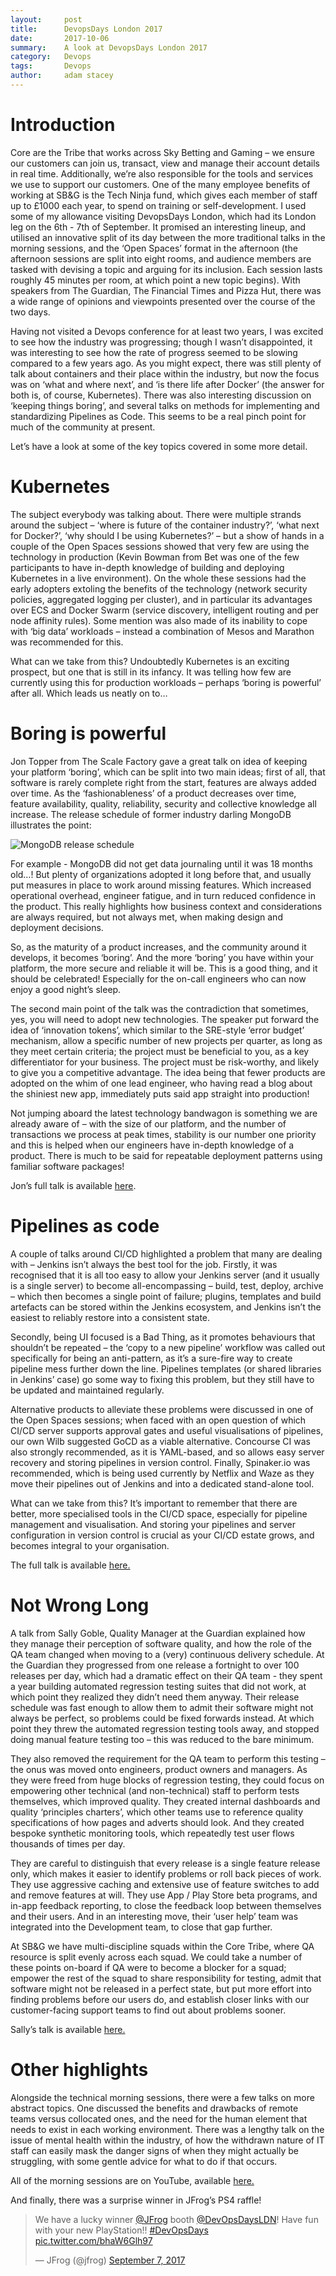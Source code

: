 ```yaml
---
layout:     post
title:      DevopsDays London 2017
date:       2017-10-06
summary:    A look at DevopsDays London 2017
category:   Devops
tags:       Devops
author:     adam stacey 
---
```

Introduction
============

Core are the Tribe that works across Sky Betting and Gaming – we ensure
our customers can join us, transact, view and manage their account
details in real time. Additionally, we’re also responsible for the tools
and services we use to support our customers. One of the many employee
benefits of working at SB&G is the Tech Ninja fund, which gives each
member of staff up to £1000 each year, to spend on training or
self-development. I used some of my allowance visiting DevopsDays
London, which had its London leg on the 6th - 7th of September. It
promised an interesting lineup, and utilised an innovative split of its
day between the more traditional talks in the morning sessions, and the
‘Open Spaces’ format in the afternoon (the afternoon sessions are split
into eight rooms, and audience members are tasked with devising a topic
and arguing for its inclusion. Each session lasts roughly 45 minutes per
room, at which point a new topic begins). With speakers from The
Guardian, The Financial Times and Pizza Hut, there was a wide range of
opinions and viewpoints presented over the course of the two days.

Having not visited a Devops conference for at least two years, I was
excited to see how the industry was progressing; though I wasn’t
disappointed, it was interesting to see how the rate of progress seemed
to be slowing compared to a few years ago. As you might expect,
there was still plenty of talk about containers and their place within
the industry, but now the focus was on ‘what and where next’, and ‘is
there life after Docker’ (the answer for both is, of course,
Kubernetes). There was also interesting discussion on ‘keeping things
boring’, and several talks on methods for implementing and standardizing
Pipelines as Code. This seems to be a real pinch point for much of the
community at present.

Let’s have a look at some of the key topics covered in some more detail.

Kubernetes
==========

The subject everybody was talking about. There were multiple strands
around the subject – ‘where is future of the container industry?’, ‘what
next for Docker?’, ‘why should I be using Kubernetes?’ – but a show of
hands in a couple of the Open Spaces sessions showed that very few are
using the technology in production (Kevin Bowman from Bet was one of the
few participants to have in-depth knowledge of building and deploying
Kubernetes in a live environment). On the whole these sessions had the
early adopters extoling the benefits of the technology (network security
policies, aggregated logging per cluster), and in particular its
advantages over ECS and Docker Swarm (service discovery, intelligent
routing and per node affinity rules). Some mention was also made of its
inability to cope with ‘big data’ workloads – instead a combination of
Mesos and Marathon was recommended for this.

What can we take from this? Undoubtedly Kubernetes is an exciting
prospect, but one that is still in its infancy. It was telling how few
are currently using this for production workloads – perhaps ‘boring is
powerful’ after all. Which leads us neatly on to…

Boring is powerful
==================

Jon Topper from The Scale Factory gave a great talk on idea of keeping
your platform ‘boring’, which can be split into two main ideas; first of
all, that software is rarely complete right from the start, features are
always added over time. As the ‘fashionableness’ of a product decreases
over time, feature availability, quality, reliability, security and
collective knowledge all increase. The release schedule of former
industry darling MongoDB illustrates the point:

![MongoDB release schedule](/images/MongoDB_release_schedule.png)

For example - MongoDB did not get data journaling until it was 18 months
old…! But plenty of organizations adopted it long before that, and
usually put measures in place to work around missing features. Which
increased operational overhead, engineer fatigue, and in turn reduced
confidence in the product. This really highlights how business context
and considerations are always required, but not always met, when making
design and deployment decisions.

So, as the maturity of a product increases, and the community around it
develops, it becomes ‘boring’. And the more ‘boring’ you have within
your platform, the more secure and reliable it will be. This is a good
thing, and it should be celebrated! Especially for the on-call engineers
who can now enjoy a good night’s sleep.

The second main point of the talk was the contradiction that sometimes,
yes, you will need to adopt new technologies. The speaker put forward
the idea of ‘innovation tokens’, which similar to the SRE-style ‘error
budget’ mechanism, allow a specific number of new projects per quarter,
as long as they meet certain criteria; the project must be beneficial to
you, as a key differentiator for your business. The project must be
risk-worthy, and likely to give you a competitive advantage. The idea
being that fewer products are adopted on the whim of one lead engineer,
who having read a blog about the shiniest new app, immediately puts said
app straight into production!

Not jumping aboard the latest technology bandwagon is something we are
already aware of – with the size of our platform, and the number of
transactions we process at peak times, stability is our number one
priority and this is helped when our engineers have in-depth knowledge
of a product. There is much to be said for repeatable deployment
patterns using familiar software packages!

Jon’s full talk is available
[here](https://www.youtube.com/watch?v=90EUfSpk96M&index=12&list=PLuEbc43fHqLhrfE7IOt9z3bcmofPhwu7H).

Pipelines as code
=================

A couple of talks around CI/CD highlighted a problem that many are
dealing with – Jenkins isn’t always the best tool for the job. Firstly,
it was recognised that it is all too easy to allow your Jenkins server
(and it usually is a single server) to become all-encompassing – build,
test, deploy, archive – which then becomes a single point of failure;
plugins, templates and build artefacts can be stored within the Jenkins
ecosystem, and Jenkins isn’t the easiest to reliably restore into a
consistent state.

Secondly, being UI focused is a Bad Thing, as it promotes behaviours
that shouldn’t be repeated – the ‘copy to a new pipeline’ workflow was
called out specifically for being an anti-pattern, as it’s a sure-fire
way to create pipeline mess further down the line. Pipelines templates
(or shared libraries in Jenkins’ case) go some way to fixing this
problem, but they still have to be updated and maintained regularly.

Alternative products to alleviate these problems were discussed in one
of the Open Spaces sessions; when faced with an open question of which
CI/CD server supports approval gates and useful visualisations of
pipelines, our own Wilb suggested GoCD as a viable alternative.
Concourse CI was also strongly recommended, as it is YAML-based, and so
allows easy server recovery and storing pipelines in version control.
Finally, Spinaker.io was recommended, which is being used currently by
Netflix and Waze as they move their pipelines out of Jenkins and into a
dedicated stand-alone tool.

What can we take from this? It’s important to remember that there are
better, more specialised tools in the CI/CD space, especially for
pipeline management and visualisation. And storing your pipelines and
server configuration in version control is crucial as your CI/CD estate
grows, and becomes integral to your organisation.

The full talk is available
[here.](https://www.youtube.com/watch?v=90EUfSpk96M&index=12&list=PLuEbc43fHqLhrfE7IOt9z3bcmofPhwu7H)

Not Wrong Long
==============

A talk from Sally Goble, Quality Manager at the Guardian explained how
they manage their perception of software quality, and how the role of
the QA team changed when moving to a (very) continuous delivery
schedule. At the Guardian they progressed from one release a fortnight
to over 100 releases per day, which had a dramatic effect on their QA
team - they spent a year building automated regression testing suites
that did not work, at which point they realized they didn’t need them
anyway. Their release schedule was fast enough to allow them to admit
their software might not always be perfect, so problems could be fixed
forwards instead. At which point they threw the automated regression
testing tools away, and stopped doing manual feature testing too – this
was reduced to the bare minimum.

They also removed the requirement for the QA team to perform this
testing – the onus was moved onto engineers, product owners and
managers. As they were freed from huge blocks of regression testing,
they could focus on empowering other technical (and non-technical) staff
to perform tests themselves, which improved quality. They created
internal dashboards and quality ‘principles charters’, which other teams
use to reference quality specifications of how pages and adverts should
look. And they created bespoke synthetic monitoring tools, which
repeatedly test user flows thousands of times per day.

They are careful to distinguish that every release is a single feature
release only, which makes it easier to identify problems or roll back
pieces of work. They use aggressive caching and extensive use of feature
switches to add and remove features at will. They use App / Play Store
beta programs, and in-app feedback reporting, to close the feedback loop
between themselves and their users. And in an interesting move, their
‘user help’ team was integrated into the Development team, to close that
gap further.

At SB&G we have multi-discipline squads within the Core Tribe, where QA
resource is split evenly across each squad. We could take a number of
these points on-board if QA were to become a blocker for a squad;
empower the rest of the squad to share responsibility for testing, admit
that software might not be released in a perfect state, but put more
effort into finding problems before our users do, and establish closer
links with our customer-facing support teams to find out about problems
sooner.

Sally’s talk is available
[here.](https://www.youtube.com/watch?v=RY1dLbfm5_Y&list=PLuEbc43fHqLhrfE7IOt9z3bcmofPhwu7H&index=3)

Other highlights
================

Alongside the technical morning sessions, there were a few talks on more
abstract topics. One discussed the benefits and drawbacks of remote
teams versus collocated ones, and the need for the human element that
needs to exist in each working environment. There was a lengthy talk on
the issue of mental health within the industry, of how the withdrawn
nature of IT staff can easily mask the danger signs of when they might
actually be struggling, with some gentle advice for what to do if that
occurs.

All of the morning sessions are on YouTube, available
[here.](https://www.youtube.com/playlist?list=PLuEbc43fHqLhrfE7IOt9z3bcmofPhwu7H)

And finally, there was a surprise winner in JFrog’s PS4 raffle!

<blockquote class="twitter-tweet" data-lang="en"><p lang="en" dir="ltr">We have a lucky winner <a href="https://twitter.com/jfrog?ref_src=twsrc%5Etfw">@JFrog</a> booth <a href="https://twitter.com/DevOpsDaysLDN?ref_src=twsrc%5Etfw">@DevOpsDaysLDN</a>! Have fun with your new PlayStation!! <a href="https://twitter.com/hashtag/DevOpsDays?src=hash&amp;ref_src=twsrc%5Etfw">#DevOpsDays</a> <a href="https://t.co/bhaW6Glh97">pic.twitter.com/bhaW6Glh97</a></p>&mdash; JFrog (@jfrog) <a href="https://twitter.com/jfrog/status/905793290162851840?ref_src=twsrc%5Etfw">September 7, 2017</a></blockquote>
<script async src="//platform.twitter.com/widgets.js" charset="utf-8"></script>
